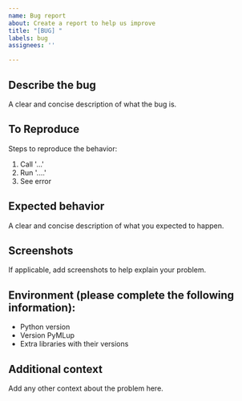 ```yaml
---
name: Bug report
about: Create a report to help us improve
title: "[BUG] "
labels: bug
assignees: ''

---
```


## Describe the bug
A clear and concise description of what the bug is.

## To Reproduce
Steps to reproduce the behavior:
1. Call '...'
2. Run '....'
3. See error

## Expected behavior
A clear and concise description of what you expected to happen.

## Screenshots
If applicable, add screenshots to help explain your problem.

## Environment (please complete the following information):
 - Python version
 - Version PyMLup
 - Extra libraries with their versions

## Additional context
Add any other context about the problem here.

